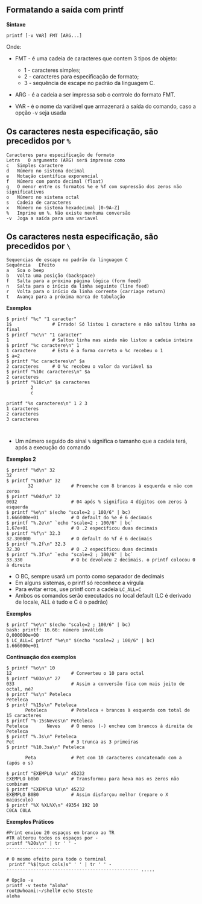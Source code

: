 ## Formatando a saída com printf

**Sintaxe**
```
printf [-v VAR] FMT [ARG...]
```

Onde:

* FMT - é uma cadeia de caracteres que contem 3 tipos de objeto:

	* 1 - caracteres simples;
	* 2 - caracteres para especificação de formato;
	* 3 - sequência de escape no padrão da linguagem C.

* ARG - é a cadeia a ser impressa sob o controle do formato FMT.
* VAR - é o nome da variável que armazenará a saída do comando, caso a opção -v seja usada


## Os caracteres nesta especificação, são precedidos por `%`

```
Caracteres para especificação de formato
Letra	O argumento (ARG) será impresso como
c	Simples caractere
d	Número no sistema decimal
e	Notação científica exponencial
f	Número com ponto decimal (float)
g	O menor entre os formatos %e e %f com supressão dos zeros não significativos
o	Número no sistema octal
s	Cadeia de caracteres
x	Número no sistema hexadecimal [0-9A-Z]
%	Imprime um %. Não existe nenhuma conversão
-v	Joga a saída para uma variavel
```

## Os caracteres nesta especificação, são precedidos por `\`
```
Sequencias de escape no padrão da linguagem C
Sequência	Efeito
a	Soa o beep
b	Volta uma posição (backspace)
f	Salta para a próxima página lógica (form feed)
n	Salta para o início da linha seguinte (line feed)
r	Volta para o início da linha corrente (carriage return)
t	Avança para a próxima marca de tabulação
```

**Exemplos**
```
$ printf "%c" "1 caracter"
1$               # Errado! Só listou 1 caractere e não saltou linha ao final
$ printf "%c\n" "1 caracter"
1                # Saltou linha mas ainda não listou a cadeia inteira
$ printf "%c caractere\n" 1
1 caractere      # Esta é a forma correta o %c recebeu o 1
$ a=2
$ printf "%c caracteres\n" $a
2 caracteres     # O %c recebeu o valor da variável $a
$ printf "%10c caracteres\n" $a
2 caracteres
$ printf "%10c\n" $a caracteres
         2
         c

printf "%s caracteres\n" 1 2 3
1 caracteres
2 caracteres
3 caracteres

		 
```

* Um número seguido do sinal `%` significa o tamanho que a cadeia terá, após a execução do comando

**Exemplos 2**
```
$ printf "%d\n" 32
32
$ printf "%10d\n" 32
        32              # Preenche com 8 brancos à esquerda e não com zeros
$ printf "%04d\n" 32
0032                    # 04 após % significa 4 dígitos com zeros à esquerda
$ printf "%e\n" $(echo "scale=2 ; 100/6" | bc)
1.666000e+01            # O default do %e é 6 decimais
$ printf "%.2e\n" `echo "scale=2 ; 100/6" | bc`
1.67e+01                # O .2 especificou duas decimais
$ printf "%f\n" 32.3
32.300000               # O default do %f é 6 decimais
$ printf "%.2f\n" 32.3
32.30                   # O .2 especificou duas decimais
$ printf "%.3f\n" `echo "scale=2 ; 100/6" | bc`
33.330                  # O bc devolveu 2 decimais. o printf colocou 0 à direita
```


* O BC, sempre usará um ponto como separador de decimais
* Em alguns sistemas, o printf só reconhece a vírgula 
* Para evitar erros, use printf com a cadeia `LC_ALL=C`
* Ambos os comandos serão executados no local default (LC é derivado de locale, ALL é tudo e C é o padrão)

**Exemplos**
```
$ printf "%e\n" $(echo "scale=2 ; 100/6" | bc)    
bash: printf: 16.66: número inválido    
0,000000e+00    
$ LC_ALL=C printf "%e\n" $(echo "scale=2 ; 100/6" | bc)    
1.666000e+01
```

**Continuação dos exemplos**
```
$ printf "%o\n" 10
12                      # Converteu o 10 para octal
$ printf "%03o\n" 27
033                     # Assim a conversão fica com mais jeito de octal, né?
$ printf "%s\n" Peteleca
Peteleca
$ printf "%15s\n" Peteleca
       Peteleca         # Peteleca + brancos à esquerda com total de 15 caracteres    
$ printf "%-15sNeves\n" Peteleca
Peteleca       Neves    # O menos (-) encheu com brancos à direita de Peteleca
$ printf "%.3s\n" Peteleca
Pet                     # 3 trunca as 3 primeiras
$ printf "%10.3sa\n" Peteleca

       Peta             # Pet com 10 caracteres concatenado com a (após o s)

$ printf "EXEMPLO %x\n" 45232
EXEMPLO b0b0            # Transformou para hexa mas os zeros não combinam
$ printf "EXEMPLO %X\n" 45232
EXEMPLO B0B0            # Assim disfarçou melhor (repare o X maiúsculo)
$ printf "%X %XL%X\n" 49354 192 10
C0CA C0LA
```


**Exemplos Práticos**
```
#Print enviou 20 espaços em branco ao TR
#TR alterou todos os espaços por - 
printf "%20s\n" | tr ' ' -
--------------------

# O mesmo efeito para todo o terminal
 printf "%$(tput cols)s" ' ' | tr ' ' -
------------------------------------------------- .....

# Opção -v
printf -v teste "aloha"
root@whoami:~/shell# echo $teste
aloha

```

